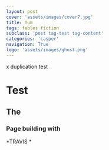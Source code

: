 ```yaml
---
layout: post
cover: 'assets/images/cover7.jpg'
title: Yum
tags: fables fiction
subclass: 'post tag-test tag-content'
categories: 'casper'
navigation: True
logo: 'assets/images/ghost.png'
---
```

x duplication test

# Test

## The

### Page building with

*TRAVIS *
